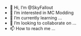 - 👋 Hi, I’m @SkyFallout
- 👀 I’m interested in MC Modding
- 🌱 I’m currently learning ...
- 💞️ I’m looking to collaborate on ...
- 📫 How to reach me ...

<!---
SkyFallout/SkyFallout is a ✨ special ✨ repository because its `README.md` (this file) appears on your GitHub profile.
You can click the Preview link to take a look at your changes.
--->
